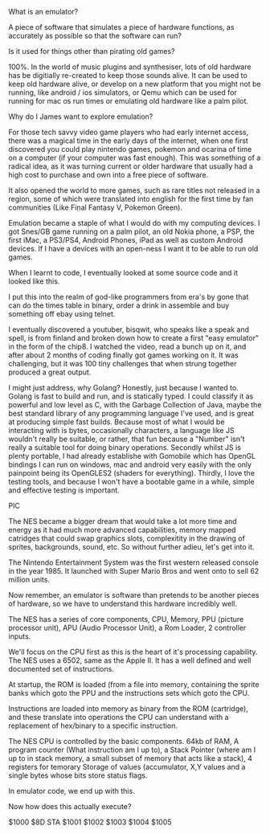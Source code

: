 What is an emulator?

A piece of software that simulates a piece of hardware functions, as accurately as possible so that the software can run?

Is it used for things other than pirating old games?

100%. In the world of music plugins and synthesiser, lots of old hardware has be digitially re-created to keep those sounds alive. It can be used to keep old hardware alive, or develop on a new platform that you might not be running, like android / ios simulators, or Qemu which can be used for running for mac os run times or emulating old hardware like a palm pilot.

Why do I James want to explore emulation?

For those tech savvy video game players who had early internet access, there was a magical time in the early days of the internet, when one first discovered you could play nintendo games, pokemon and ocarina of time on a computer (if your computer was fast enough). This was something of a radical idea, as it was turning current or older hardware that usually had a high cost to purchase and own into a free piece of software.

It also opened the world to more games, such as rare titles not released in a region, some of which were translated into english for the first time by fan communities (Like Final Fantasy V, Pokemon Green).

Emulation became a staple of what I would do with my computing devices. I got Snes/GB game running on a palm pilot, an old Nokia phone, a PSP, the first iMac, a PS3/PS4, Android Phones, iPad as well as custom Android devices. If I have a devices with an open-ness I want it to be able to run old games.

When I learnt to code, I eventually looked at some source code and it looked like this.

I put this into the realm of god-like programmers from era's by gone that can do the times table in binary, order a drink in assemble and buy something off ebay using telnet.

I eventually discovered a youtuber, bisqwit, who speaks like a speak and spell, is from finland and broken down how to create a first "easy emulator" in the form of the chip8. I watched the video, read a bunch up on it, and after about 2 months of coding finally got games working on it. It was challenging, but it was 100 tiny challenges that when strung together produced a great output.

I might just address, why Golang? Honestly, just because I wanted to. Golang is fast to build and run, and is statically typed. I could classify it as powerful and low level as C, with the Garbage Collection of Java, maybe the best standard library of any programming language I've used, and is great at producing simple fast builds. Because most of what I would be interacting with is bytes, occasionally characters, a language like JS wouldn't really be suitable, or rather, that fun because a "Number" isn't really a suitable tool for doing binary operations. Secondly whilst JS is plenty portable, I had already establishe with Gomobile which has OpenGL bindings I can run on windows, mac and android very easily with the only painpoint being its OpenGLES2 (shaders for everything). Thirdly, I love the testing tools, and because I won't have a bootable game in a while, simple and effective testing is important.

PIC

The NES became a bigger dream that would take a lot more time and energy as it had much more advanced capabilities, memory mapped catridges that could swap graphics slots, complexitity in the drawing of sprites, backgrounds, sound, etc. So without further adieu, let's get into it.

The Nintendo Entertainment System was the first western released console in the year 1985. It launched with Super Mario Bros and went onto to sell 62 million units.

Now remember, an emulator is software than pretends to be another pieces of hardware, so we have to understand this hardware incredibly well.

The NES has a series of core components, CPU, Memory, PPU (picture processor unit), APU (Audio Processor Unit), a Rom Loader, 2 controller inputs.

We'll focus on the CPU first as this is the heart of it's processing capability. The NES uses a 6502, same as the Apple II. It has a well defined and well documented set of instructions.

At startup, the ROM is loaded (from a file into memory, containing the sprite banks which goto the PPU and the instructions sets which goto the CPU.

Instructions are loaded into memory as binary from the ROM (cartridge), and these translate into operations the CPU can understand with a replacement of hex/binary to a specific instruction.

The NES CPU is controlled by the basic components. 64kb of RAM, A program counter (What instruction am I up to), a Stack Pointer (where am I up to in stack memory, a small subset of memory that acts like a stack), 4 registers for temorary Storage of values (accumulator, X,Y values and a single bytes whose bits store status flags.

In emulator code, we end up with this.

Now how does this actually execute?

$1000 $8D STA
$1001
$1002
$1003
$1004
$1005
